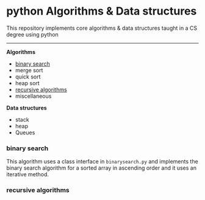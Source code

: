 # python Algorithms \& Data structures

This repository implements core algorithms & data structures taught in a CS degree using python

---

**Algorithms**

- [binary search](#binary-search)
- merge sort
- quick sort
- heap sort
- [recursive algorithms](#recursive-algorithms)
- miscellaneous

**Data structures**

- stack
- heap
- Queues


### binary search

This algorithm uses a class interface in `binarysearch.py` and implements the binary search algorithm for a sorted array in ascending order and it uses an iterative method.


### recursive algorithms
